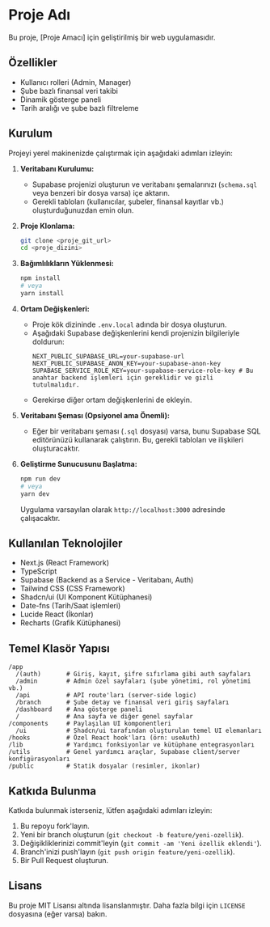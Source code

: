 # Proje Adı

Bu proje, [Proje Amacı] için geliştirilmiş bir web uygulamasıdır.

## Özellikler

- Kullanıcı rolleri (Admin, Manager)
- Şube bazlı finansal veri takibi
- Dinamik gösterge paneli
- Tarih aralığı ve şube bazlı filtreleme

## Kurulum

Projeyi yerel makinenizde çalıştırmak için aşağıdaki adımları izleyin:

1.  **Veritabanı Kurulumu:**
    *   Supabase projenizi oluşturun ve veritabanı şemalarınızı (`schema.sql` veya benzeri bir dosya varsa) içe aktarın.
    *   Gerekli tabloları (kullanıcılar, şubeler, finansal kayıtlar vb.) oluşturduğunuzdan emin olun.

2.  **Proje Klonlama:**
    ```bash
    git clone <proje_git_url>
    cd <proje_dizini>
    ```

3.  **Bağımlılıkların Yüklenmesi:**
    ```bash
    npm install
    # veya
    yarn install
    ```

4.  **Ortam Değişkenleri:**
    *   Proje kök dizininde `.env.local` adında bir dosya oluşturun.
    *   Aşağıdaki Supabase değişkenlerini kendi projenizin bilgileriyle doldurun:
        ```env
        NEXT_PUBLIC_SUPABASE_URL=your-supabase-url
        NEXT_PUBLIC_SUPABASE_ANON_KEY=your-supabase-anon-key
        SUPABASE_SERVICE_ROLE_KEY=your-supabase-service-role-key # Bu anahtar backend işlemleri için gereklidir ve gizli tutulmalıdır.
        ```
    *   Gerekirse diğer ortam değişkenlerini de ekleyin.

5.  **Veritabanı Şeması (Opsiyonel ama Önemli):**
    *   Eğer bir veritabanı şeması (`.sql` dosyası) varsa, bunu Supabase SQL editörünüzü kullanarak çalıştırın. Bu, gerekli tabloları ve ilişkileri oluşturacaktır.

6.  **Geliştirme Sunucusunu Başlatma:**
    ```bash
    npm run dev
    # veya
    yarn dev
    ```
    Uygulama varsayılan olarak `http://localhost:3000` adresinde çalışacaktır.

## Kullanılan Teknolojiler

- Next.js (React Framework)
- TypeScript
- Supabase (Backend as a Service - Veritabanı, Auth)
- Tailwind CSS (CSS Framework)
- Shadcn/ui (UI Komponent Kütüphanesi)
- Date-fns (Tarih/Saat işlemleri)
- Lucide React (İkonlar)
- Recharts (Grafik Kütüphanesi)

## Temel Klasör Yapısı

```
/app
  /(auth)       # Giriş, kayıt, şifre sıfırlama gibi auth sayfaları
  /admin        # Admin özel sayfaları (şube yönetimi, rol yönetimi vb.)
  /api          # API route'ları (server-side logic)
  /branch       # Şube detay ve finansal veri giriş sayfaları
  /dashboard    # Ana gösterge paneli
  /             # Ana sayfa ve diğer genel sayfalar
/components     # Paylaşılan UI komponentleri
  /ui           # Shadcn/ui tarafından oluşturulan temel UI elemanları
/hooks          # Özel React hook'ları (örn: useAuth)
/lib            # Yardımcı fonksiyonlar ve kütüphane entegrasyonları
/utils          # Genel yardımcı araçlar, Supabase client/server konfigürasyonları
/public         # Statik dosyalar (resimler, ikonlar)
```

## Katkıda Bulunma

Katkıda bulunmak isterseniz, lütfen aşağıdaki adımları izleyin:

1.  Bu repoyu fork'layın.
2.  Yeni bir branch oluşturun (`git checkout -b feature/yeni-ozellik`).
3.  Değişikliklerinizi commit'leyin (`git commit -am 'Yeni özellik eklendi'`).
4.  Branch'inizi push'layın (`git push origin feature/yeni-ozellik`).
5.  Bir Pull Request oluşturun.

## Lisans

Bu proje MIT Lisansı altında lisanslanmıştır. Daha fazla bilgi için `LICENSE` dosyasına (eğer varsa) bakın.
